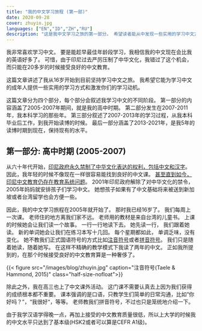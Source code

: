 ```yaml
---
title: "我的中文学习旅程 (第一部)"
date: 2020-09-28
cover: zhuyin.jpg
languages: ["EN","ID","ZH","RU"]
description: "这是我中文学习之旅的第一部分。 希望读者能从中发现一些实用的学习中文方法，而且找到了自己继续前进的力量。"
---
```


我非常喜欢学习中文。 要是能趁早最佳年龄段学习，我相信我的中文现在会比我的英语好多了。 可惜，由于印尼过去严厉压制了中华文化，我错过了这个机会，而只能在20多岁的时候接受良好的中文教育。

这篇文章讲述了我从16岁开始到目前坚持学习中文之旅。 我希望它能为学习中文的成年人提供一些实用的学习方式和激发你们的学习动机。

这篇文章分为四个部分，每个部分会叙述我学习中文的不同阶段。 第一部分的内容涵盖了2005-2007年期间，就是我的高中时期。 第二部分发生在2007-2011年，我本科学习的那些年。 第三部分叙述了2007-2013年的学习过程，从我本科毕业后工作，到我开始读博的时候。 最后一部分涵盖了2013-2021年，是我5年的读博时期到现在，保持现有的水平。

## 第一部分: 高中时期 (2005-2007)
从六十年代开始，[印尼政府永久禁制了中华文化表达的权利，包括中文和汉字](https://en.wikipedia.org/wiki/Legislation_on_Chinese_Indonesians)。 因此，我年轻的时候不像现在一样很容易能找到良好的中文课。 [甚至直到如今，印尼中文教育仍存在教育系统问题](https://www.thejakartapost.com/academia/2021/08/19/indonesia-tries-to-embrace-chinese-language-but-problems-persist.html)。 2001年印尼政府解除了对中华文化的禁令，2005年妈妈就安排孩子们学习中文。 她想孩子如果有了中文基础将来被送到新加坡或者台湾留学也会方便一些。

因此，我的中文学习旅程在2005年就开始了。 那时我已经16岁了。 我们每周上一次课。 老师住的地方离我们家不远。 老师用的教材是来自台湾的儿童书。 上课的时候她会让我们读一个故事。 一行一行地读下去。 她先读一行， 我们跟着她读。 新的单词她会让我们在练习本写十几回。  每个星期都如此， 单调乏味，没有变化。 她不教我们正式国语符号的方式比如[注音符号](https://en.wikipedia.org/wiki/Bopomofo)或者[拼音符号](https://en.wikipedia.org/wiki/Pinyin)。 我们只是随着她读，随着她写。 在这样不精确的教学模式下我读了两年的中文。 正如我所提到的，在那个时候接受良好的中文教育算是一种奢侈了。

{{< figure src="/images/blog/zhuyin.jpg" caption="注音符号(Taele & Hammond, 2015)" class="half-size-nofloat">}} 

除此之外，我在高三也上了中文课外活动。 这门课不需要认真去上因为我们获得的成绩根本都不重要。 课本强调的是口语，只教学生们简单的日常沟通，比如“你好吗？”，“我很好“，等等。 老师教我们拼音符号，不过也只是笼统地介绍一下。

由于我学汉语学得晚一点，再加上接受的中文教育质量很低，所以上大学的时候我的中文水平只达到了基本级(HSK2或者可以算是CEFR A1级)。







 



